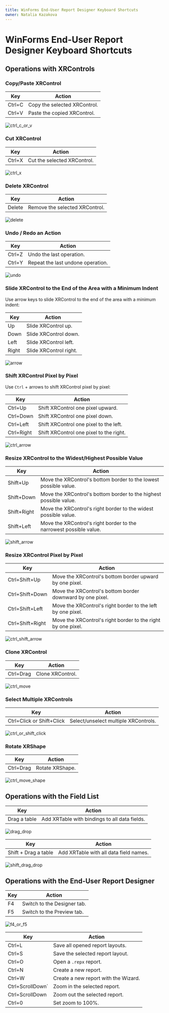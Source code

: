 ```yaml
---
title: WinForms End-User Report Designer Keyboard Shortcuts
owner: Natalia Kazakova
---
```

# WinForms End-User Report Designer Keyboard Shortcuts

## Operations with XRControls

### Copy/Paste XRControl

| Key | Action |
|----------|----------|
| Ctrl+C    | Copy the selected XRControl.     |
| Ctrl+V    | Paste the copied XRControl.     |

![ctrl_c_or_v](../../../../images/winforms-eurd-shortcuts/ctrl_c_or_v.gif)

### Cut XRControl

| Key | Action |
|----------|----------|
| Ctrl+X    | Cut the selected XRControl.     |

![ctrl_x](../../../../images/winforms-eurd-shortcuts/ctrl_x.gif)

### Delete XRControl

| Key | Action |
|----------|----------|
| Delete    | Remove the selected XRControl.    |

![delete](../../../../images/winforms-eurd-shortcuts/delete.gif)

### Undo / Redo an Action

| Key | Action |
|----------|----------|
| Ctrl+Z    | Undo the last operation.     |
| Ctrl+Y    | Repeat the last undone operation.     |

![undo](../../../../images/winforms-eurd-shortcuts/undo.gif)

### Slide XRControl to the End of the Area with a Minimum Indent

Use arrow keys to slide XRControl to the end of the area with a minimum indent:

| Key | Action |
|----------|----------|
| Up     | Slide XRControl up.     |
| Down   | Slide XRControl down.   |
| Left   | Slide XRControl left.   |
| Right  | Slide XRControl right.  |

![arrow](../../../../images/winforms-eurd-shortcuts/arrow.gif)

### Shift XRControl Pixel by Pixel

Use `Ctrl` + arrows to shift XRControl pixel by pixel:

| Key | Action |
|----------|----------|
| Ctrl+Up     | Shift XRControl one pixel upward.    |
| Ctrl+Down   | Shift XRControl one pixel down.   |
| Ctrl+Left   | Shift XRControl one pixel to the left.   |
| Ctrl+Right  | Shift XRControl one pixel to the right.  |

![ctrl_arrow](../../../../images/winforms-eurd-shortcuts/ctrl_arrow.gif)

### Resize XRControl to the Widest/Highest Possible Value

| Key | Action |
|----------|----------|
| Shift+Up   | Move the XRControl's bottom border to the lowest possible value.   |
| Shift+Down  | Move the XRControl's bottom border to the highest possible value.   |
| Shift+Right  | Move the XRControl's right border to the widest possible value.  |
| Shift+Left  | Move the XRControl's right border to the narrowest possible value.  |

![shift_arrow](../../../../images/winforms-eurd-shortcuts/shift_arrow.gif)

### Resize XRControl Pixel by Pixel

| Key | Action |
|----------|----------|
| Ctrl+Shift+Up     | Move the XRControl's bottom border upward by one pixel.    |
| Ctrl+Shift+Down   | Move the XRControl's bottom border downward by one pixel.   |
| Ctrl+Shift+Left   | Move the XRControl's right border to the left by one pixel.  |
| Ctrl+Shift+Right  | Move the XRControl's right border to the right by one pixel.  |

![ctrl_shift_arrow](../../../../images/winforms-eurd-shortcuts/ctrl_shift_arrow.gif)

### Clone XRControl

| Key | Action |
|----------|----------|
| Ctrl+Drag     | Clone XRControl.    |

![ctrl_move](../../../../images/winforms-eurd-shortcuts/ctrl_move.gif)

### Select Multiple XRControls 

| Key | Action |
|----------|----------|
| Ctrl+Click or Shift+Click     | Select/unselect multiple XRControls.   | 

![ctrl_or_shift_click](../../../../images/winforms-eurd-shortcuts/ctrl_or_shift_click.gif)

### Rotate XRShape

| Key | Action |
|----------|----------|
| Ctrl+Drag   | Rotate XRShape.   | 

![ctrl_move_shape](../../../../images/winforms-eurd-shortcuts/ctrl_move_shape.gif)


## Operations with the Field List

| Key | Action |
|----------|----------|
| Drag a table  | Add XRTable with bindings to all data fields.   | 


![drag_drop](../../../../images/winforms-eurd-shortcuts/drag_drop.gif)

| Key | Action |
|----------|----------|
| Shift + Drag a table  | Add XRTable with all data field names.   | 


![shift_drag_drop](../../../../images/winforms-eurd-shortcuts/shift_drag_drop.gif)

## Operations with the End-User Report Designer

| Key | Action |
|----------|----------|
| F4  | Switch to the Designer tab.   |
| F5  | Switch to the Preview tab.   | 


![f4_or_f5](../../../../images/winforms-eurd-shortcuts/f4_or_f5.gif)
 
| Key | Action |
|----------|----------|
| Ctrl+L  | Save all opened report layouts.   |
| Ctrl+S  | Save the selected report layout.   |
| Ctrl+O  | Open a `.repx` report.   |
| Ctrl+N  | Create a new report.   |
| Ctrl+W  | Create a new report with the Wizard.   |
| Ctrl+ScrollDown`  | Zoom in the selected report.   |
| Ctrl+ScrollDown  | Zoom out the selected report.   |
| Ctrl+0  | Set zoom to 100%.  |